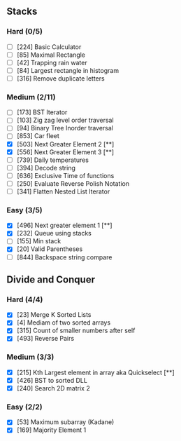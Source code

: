 ## Stacks
### Hard (0/5)
- [ ] [224]  Basic Calculator
- [ ] [85]  Maximal Rectangle
- [ ] [42]  Trapping rain water
- [ ] [84]  Largest rectangle in histogram
- [ ] [316]  Remove duplicate letters

### Medium (2/11)
- [ ] [173]  BST Iterator
- [ ] [103]  Zig zag level order traversal
- [ ] [94]  Binary Tree Inorder traversal
- [ ] [853]  Car fleet
- [x] [503]  Next Greater Element 2 [**]
- [x] [556]  Next Greater Element 3 [**]
- [ ] [739]  Daily temperatures
- [ ] [394]  Decode string
- [ ] [636]  Exclusive Time of functions
- [ ] [250]  Evaluate Reverse Polish Notation
- [ ] [341]  Flatten Nested List Iterator

### Easy (3/5)
- [x] [496] Next greater element 1 [**]
- [x] [232] Queue using stacks
- [ ] [155] Min stack
- [x] [20] Valid Parentheses
- [ ] [844] Backspace string compare

## Divide and Conquer
### Hard (4/4)
- [x] [23] Merge K Sorted Lists
- [x] [4] Mediam of two sorted arrays
- [x] [315] Count of smaller numbers after self
- [x] [493] Reverse Pairs

### Medium (3/3)
- [x] [215] Kth Largest element in array aka Quickselect [**]
- [x] [426] BST to sorted DLL
- [x] [240] Search 2D matrix 2

### Easy (2/2)
- [x] [53] Maximum subarray (Kadane)
- [x] [169] Majority Element 1